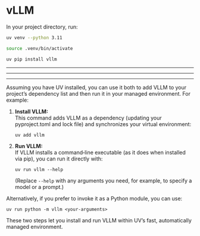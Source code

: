 # vLLM

In your project directory, run:

```bash
uv venv --python 3.11
```

```bash
source .venv/bin/activate
```

```bash
uv pip install vllm
```
---
---
---
Assuming you have UV installed, you can use it both to add VLLM to your project’s dependency list and then run it in your managed environment. For example:

1. **Install VLLM:**  
   This command adds VLLM as a dependency (updating your pyproject.toml and lock file) and synchronizes your virtual environment:
   ```
   uv add vllm
   ```

2. **Run VLLM:**  
   If VLLM installs a command‐line executable (as it does when installed via pip), you can run it directly with:
   ```
   uv run vllm --help
   ```
   (Replace `--help` with any arguments you need, for example, to specify a model or a prompt.)

Alternatively, if you prefer to invoke it as a Python module, you can use:
   ```
   uv run python -m vllm <your-arguments>
   ```

These two steps let you install and run VLLM within UV’s fast, automatically managed environment.
